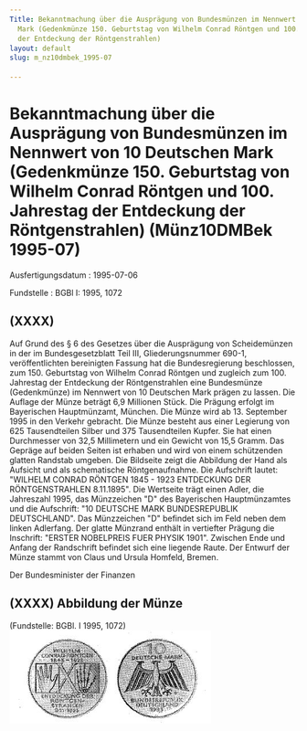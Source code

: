 ```yaml
---
Title: Bekanntmachung über die Ausprägung von Bundesmünzen im Nennwert von 10 Deutschen
  Mark (Gedenkmünze 150. Geburtstag von Wilhelm Conrad Röntgen und 100. Jahrestag
  der Entdeckung der Röntgenstrahlen)
layout: default
slug: m_nz10dmbek_1995-07

---
```


# Bekanntmachung über die Ausprägung von Bundesmünzen im Nennwert von 10 Deutschen Mark (Gedenkmünze 150. Geburtstag von Wilhelm Conrad Röntgen und 100. Jahrestag der Entdeckung der Röntgenstrahlen) (Münz10DMBek 1995-07)

Ausfertigungsdatum
:   1995-07-06

Fundstelle
:   BGBl I: 1995, 1072



## (XXXX)

Auf Grund des § 6 des Gesetzes über die Ausprägung von Scheidemünzen
in der im Bundesgesetzblatt Teil III, Gliederungsnummer 690-1,
veröffentlichten bereinigten Fassung hat die Bundesregierung
beschlossen, zum 150. Geburtstag von Wilhelm Conrad Röntgen und
zugleich zum 100. Jahrestag der Entdeckung der Röntgenstrahlen eine
Bundesmünze (Gedenkmünze) im Nennwert von 10 Deutschen Mark prägen zu
lassen. Die Auflage der Münze beträgt 6,9 Millionen Stück. Die Prägung
erfolgt im Bayerischen Hauptmünzamt, München.
Die Münze wird ab 13. September 1995 in den Verkehr gebracht.
Die Münze besteht aus einer Legierung von 625 Tausendteilen Silber und
375 Tausendteilen Kupfer. Sie hat einen Durchmesser von 32,5
Millimetern und ein Gewicht von 15,5 Gramm.
Das Gepräge auf beiden Seiten ist erhaben und wird von einem
schützenden glatten Randstab umgeben.
Die Bildseite zeigt die Abbildung der Hand als Aufsicht und als
schematische Röntgenaufnahme. Die Aufschrift lautet:
"WILHELM CONRAD RÖNTGEN 1845 - 1923
ENTDECKUNG DER RÖNTGENSTRAHLEN 8.11.1895".
Die Wertseite trägt einen Adler, die Jahreszahl 1995, das Münzzeichen
"D" des Bayerischen Hauptmünzamtes und die Aufschrift:
"10 DEUTSCHE MARK
BUNDESREPUBLIK DEUTSCHLAND".
Das Münzzeichen "D" befindet sich im Feld neben dem linken Adlerfang.
Der glatte Münzrand enthält in vertiefter Prägung die Inschrift:
"ERSTER NOBELPREIS FUER PHYSIK 1901".
Zwischen Ende und Anfang der Randschrift befindet sich eine liegende
Raute.
Der Entwurf der Münze stammt von Claus und Ursula Homfeld, Bremen.

Der Bundesminister der Finanzen


## (XXXX) Abbildung der Münze

(Fundstelle: BGBl. I 1995, 1072)
![bgbl1_1995_j1072_0010.jpg](bgbl1_1995_j1072_0010.jpg)
